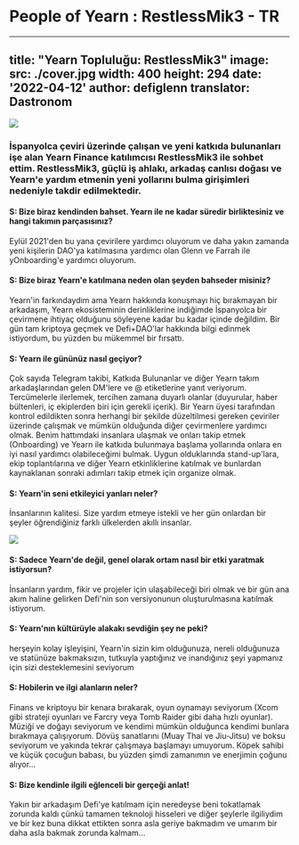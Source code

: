 # People of Yearn : RestlessMik3 - TR
---
title: "Yearn Topluluğu: RestlessMik3"
image:
  src: ./cover.jpg
  width: 400
  height: 294
date: '2022-04-12'
author: defiglenn
translator: Dastronom
---

![](cover.jpg?w=400&h=294)

### İspanyolca çeviri üzerinde çalışan ve yeni katkıda bulunanları işe alan Yearn Finance katılımcısı RestlessMik3 ile sohbet ettim. RestlessMik3, güçlü iş ahlakı, arkadaş canlısı doğası ve Yearn'e yardım etmenin yeni yollarını bulma girişimleri nedeniyle takdir edilmektedir.

#### S: Bize biraz kendinden bahset. Yearn ile ne kadar süredir birliktesiniz ve hangi takımın parçasısınız?

Eylül 2021'den bu yana çevirilere yardımcı oluyorum ve daha yakın zamanda yeni kişilerin DAO'ya katılmasına yardımcı olan Glenn ve Farrah ile yOnboarding'e yardımcı oluyorum.

#### S: Bize biraz Yearn'e katılmana neden olan şeyden bahseder misiniz?

Yearn'in farkındaydım ama Yearn hakkında konuşmayı hiç bırakmayan bir arkadaşım, Yearn ekosisteminin derinliklerine indiğimde İspanyolca bir çevirmene ihtiyaç olduğunu söyleyene kadar bu kadar içinde değildim. Bir gün tam kriptoya geçmek ve Defi+DAO'lar hakkında bilgi edinmek istiyordum, bu yüzden bu mükemmel bir fırsattı.

#### S: Yearn ile gününüz nasıl geçiyor?

Çok sayıda Telegram takibi, Katkıda Bulunanlar ve diğer Yearn takım arkadaşlarından gelen DM'lere ve @ etiketlerine yanıt veriyorum. Tercümelerle ilerlemek, tercihen zamana duyarlı olanlar (duyurular, haber bültenleri, iç ekiplerden biri için gerekli içerik). Bir Yearn üyesi tarafından kontrol edildikten sonra herhangi bir şekilde düzeltilmesi gereken çeviriler üzerinde çalışmak ve mümkün olduğunda diğer çevirmenlere yardımcı olmak. Benim hattımdaki insanlara ulaşmak ve onları takip etmek (Onboarding) ve Yearn ile katkıda bulunmaya başlama yollarında onlara en iyi nasıl yardımcı olabileceğimi bulmak. Uygun olduklarında stand-up'lara, ekip toplantılarına ve diğer Yearn etkinliklerine katılmak ve bunlardan kaynaklanan sonraki adımları takip etmek için organize olmak.

#### S: Yearn'in seni etkileyici yanları neler?

İnsanlarının kalitesi. Size yardım etmeye istekli ve her gün onlardan bir şeyler öğrendiğiniz farklı ülkelerden akıllı insanlar.

![](image1.jpg?w=350&h=238)

#### S: Sadece Yearn'de değil, genel olarak ortam nasıl bir etki yaratmak istiyorsun?

İnsanların yardım, fikir ve projeler için ulaşabileceği biri olmak ve bir gün ana akım haline gelirken Defi'nin son versiyonunun oluşturulmasına katılmak istiyorum.

#### S: Yearn'nın kültürüyle alakakı sevdiğin şey ne peki?

herşeyin kolay işleyişini, Yearn'in sizin kim olduğunuza, nereli olduğunuza ve statünüze bakmaksızın, tutkuyla yaptığınız ve inandığınız şeyi yapmanız için sizi desteklemesini seviyorum

#### S: Hobilerin ve ilgi alanların neler?

Finans ve kriptoyu bir kenara bırakarak, oyun oynamayı seviyorum (Xcom gibi strateji oyunları ve Farcry veya Tomb Raider gibi daha hızlı oyunlar). Müziği ve doğayı seviyorum ve kendimi mümkün olduğunca kendimi bunlara bırakmaya çalışıyorum. Dövüş sanatlarını (Muay Thai ve Jiu-Jitsu) ve boksu seviyorum ve yakında tekrar çalışmaya başlamayı umuyorum. Köpek sahibi ve küçük çocuğun babası, bu yüzden şimdi zamanımın ve enerjimin çoğunu alıyor…

#### S: Bize kendinle ilgili eğlenceli bir gerçeği anlat!

Yakın bir arkadaşım Defi'ye katılmam için neredeyse beni tokatlamak zorunda kaldı çünkü tamamen teknoloji hisseleri ve diğer şeylerle ilgiliydim ve bir kez buna dikkat ettikten sonra asla geriye bakmadım ve umarım bir daha asla bakmak zorunda kalmam…

